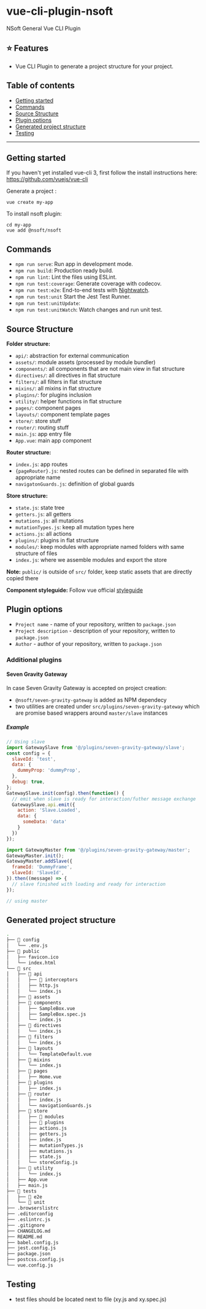 # vue-cli-plugin-nsoft
NSoft General Vue CLI Plugin

## :star: Features

- Vue CLI Plugin to generate a project structure for your project.

## Table of contents

- [Getting started](#getting-started)
- [Commands](#commands)
- [Source Structure](#source-structure)
- [Plugin options](#plugin-options)
- [Generated project structure](#generated-project-structure)
- [Testing](#testing)

---

## Getting started

If you haven't yet installed vue-cli 3, first follow the install instructions here: https://github.com/vuejs/vue-cli

Generate a project :

```
vue create my-app
```

To install nsoft plugin:

```
cd my-app
vue add @nsoft/nsoft
```

## Commands

- `npm run serve`: Run app in development mode.
- `npm run build`: Production ready build.
- `npm run lint`: Lint the files using ESLint.
- `npm run test:coverage`: Generate coverage with codecov.
- `npm run test:e2e`: End-to-end tests with [Nightwatch](http://nightwatchjs.org/).
- `npm run test:unit` Start the Jest Test Runner.
- `npm run test:unitUpdate`:
- `npm run test:unitWatch`: Watch changes and run unit test.

## Source Structure

**Folder structure:**

- `api/`: abstraction for  external communication
- `assets/`: module assets (processed by module bundler)
- `components/`: all components that are not main view in flat structure
- `directives/`: all directives in flat structure
- `filters/`: all filters in flat structure
- `mixins/`: all mixins in flat structure
- `plugins/`: for plugins inclusion
- `utility/`: helper functions in flat structure
- `pages/`: component pages
- `layouts/`: component template pages
- `store/`: store stuff
- `router/`:  routing stuff
- `main.js`:  app entry file
- `App.vue`:  main app component

**Router structure:**
- `index.js`: app routes
- `{pageRouter}.js`:  nested routes can be defined in separated file with appropriate name
- `navigatonGuards.js`:  definition of global guards

**Store structure:**
- `state.js`:  state tree
- `getters.js`:  all getters
- `mutations.js`:  all mutations
- `mutationTypes.js`:  keep all mutation types here
- `actions.js`:  all actions
- `plugins/`:  plugins in flat structure
- `modules/`:  keep modules with appropriate named folders with same structure of files
- `index.js`:  where we assemble modules and export the store

**Note:** `public/` is outside of `src/` folder, keep static assets that are directly copied there

**Component styleguide:** Follow vue official [styleguide](https://vuejs.org/v2/style-guide/#Priority-B-Rules-Strongly-Recommended-Improving-Readability)


## Plugin options

* `Project name` - name of your repository, written to `package.json`
* `Project description` - description of your repository, written to `package.json`
* `Author` - author of your repository, written to `package.json`

### Additional plugins

#### Seven Gravity Gateway

In case Seven Gravity Gateway is accepted on project creation:
* `@nsoft/seven-gravity-gateway` is added as NPM dependecy 
* two utilities are created under `src/plugins/seven-gravity-gateway` which are promise based wrappers around `master/slave` instances 

##### Example 
```javascript
// Using slave
import GatewaySlave from '@/plugins/seven-gravity-gateway/slave';
const config = {
  slaveId: 'test',
  data: {
    dummyProp: 'dummyProp',
  },
  debug: true,
};
GatewaySlave.init(config).then(function() {
  // emit when slave is ready for interaction/futher message exchange
  GatewaySlave.api.emit({
    action: 'Slave.Loaded',
    data: {
      someData: 'data'
    }
  })
});

import GatewayMaster from '@/plugins/seven-gravity-gateway/master';
GatewayMaster.init();
GatewayMaster.addSlave({
  frameId: 'DummyFrame',
  slaveId: 'SlaveId',
}).then((message) => {
  // slave finished with loading and ready for interaction
});

// using master
```

## Generated project structure

``` bash
.
├── 📂 config
│   └── .env.js
├── 📂 public
│   ├── favicon.ico
│   └── index.html
└── 📂 src
│   ├── 📂 api
│   │   ├── 📂 interceptors
│   │   ├── http.js
│   │   └── index.js
│   ├── 📂 assets
│   ├── 📂 components
│   │   ├── SampleBox.vue
│   │   ├── SampleBox.spec.js
│   │   └── index.js
│   ├── 📂 directives
│   │   └── index.js
│   ├── 📂 filters
│   │   └── index.js
│   ├── 📂 layouts
│   │   └── TemplateDefault.vue
│   ├── 📂 mixins
│   │   └── index.js
│   ├── 📂 pages
│   │   ├── Home.vue
│   ├── 📂 plugins
│   │   ├── index.js
│   ├── 📂 router
│   │   ├── index.js
│   │   └── navigationGuards.js
│   ├── 📂 store
│   │   ├── 📂 modules
│   │   ├── 📂 plugins
│   │   ├── actions.js
│   │   ├── getters.js
│   │   ├── index.js
│   │   ├── mutationTypes.js
│   │   ├── mutations.js
│   │   ├── state.js
│   │   └── storeConfig.js
│   ├── 📂 utility
│   │   └── index.js
│   ├── App.vue
│   ├── main.js
├── 📂 tests
│   ├── 📂 e2e
│   └── 📂 unit
├── .browserslistrc
├── .editorconfig
├── .eslintrc.js
├── .gitignore
├── CHANGELOG.md
├── README.md
├── babel.config.js
├── jest.config.js
├── package.json
├── postcss.config.js
└── vue.config.js

```

## Testing

 - test files should be located next to file (xy.js and xy.spec.js)